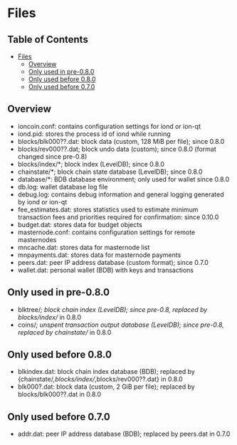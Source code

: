 # Files

Table of Contents
------------------
- [Files](#files)
    - [Overview](#overview)
    - [Only used in pre-0.8.0](#only-used-in-pre-080)
    - [Only used before 0.8.0](#only-used-before-080)
    - [Only used before 0.7.0](#only-used-before-070)


## Overview
- ioncoin.conf: contains configuration settings for iond or ion-qt
- iond.pid: stores the process id of iond while running
- blocks/blk000??.dat: block data (custom, 128 MiB per file); since 0.8.0
- blocks/rev000??.dat; block undo data (custom); since 0.8.0 (format changed since pre-0.8)
- blocks/index/*; block index (LevelDB); since 0.8.0
- chainstate/*; block chain state database (LevelDB); since 0.8.0
- database/*: BDB database environment; only used for wallet since 0.8.0
- db.log: wallet database log file
- debug.log: contains debug information and general logging generated by iond or ion-qt
- fee_estimates.dat: stores statistics used to estimate minimum transaction fees and priorities required for confirmation: since 0.10.0
- budget.dat: stores data for budget objects
- masternode.conf: contains configuration settings for remote masternodes
- mncache.dat: stores data for masternode list
- mnpayments.dat: stores data for masternode payments
- peers.dat: peer IP address database (custom format); since 0.7.0
- wallet.dat: personal wallet (BDB) with keys and transactions

## Only used in pre-0.8.0
- blktree/*; block chain index (LevelDB); since pre-0.8, replaced by blocks/index/* in 0.8.0
- coins/*; unspent transaction output database (LevelDB); since pre-0.8, replaced by chainstate/* in 0.8.0

## Only used before 0.8.0
- blkindex.dat: block chain index database (BDB); replaced by {chainstate/*,blocks/index/*,blocks/rev000??.dat} in 0.8.0
- blk000?.dat: block data (custom, 2 GiB per file); replaced by blocks/blk000??.dat in 0.8.0

## Only used before 0.7.0
- addr.dat: peer IP address database (BDB); replaced by peers.dat in 0.7.0
